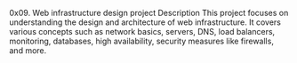 0x09. Web infrastructure design project
Description
This project focuses on understanding the design and architecture of web infrastructure. It covers various concepts such as network basics, servers, DNS, load balancers, monitoring, databases, high availability, security measures like firewalls, and more.
